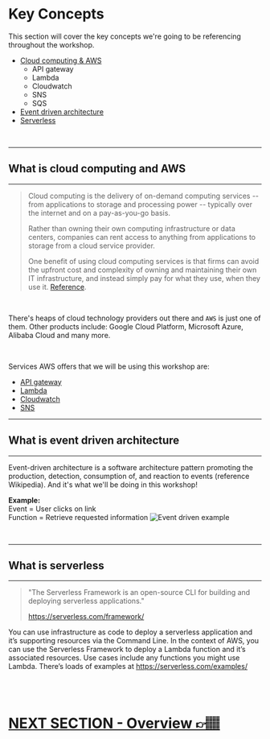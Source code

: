 # Key Concepts
This section will cover the key concepts we're going to be referencing throughout the workshop.

- [Cloud computing & AWS](#what-is-cloud-computing-and-aws)
    - API gateway
    - Lambda
    - Cloudwatch
    - SNS
    - SQS
- [Event driven architecture](#what-is-event-driven-architecture)
- [Serverless](#what-is-serverless)

<br/>

***
## What is cloud computing and AWS
***
>Cloud computing is the delivery of on-demand computing services -- from applications to storage and processing power -- typically over the internet and on a pay-as-you-go basis. 
>
>Rather than owning their own computing infrastructure or data centers, companies can rent access to anything from applications to storage from a cloud service provider.
>
>One benefit of using cloud computing services is that firms can avoid the upfront cost and complexity of owning and maintaining their own IT infrastructure, and instead simply pay for what they use, when they use it.
[Reference](https://www.zdnet.com/article/what-is-cloud-computing-everything-you-need-to-know-about-the-cloud/).

<br/>

There's heaps of cloud technology providers out there and `AWS` is just one of them. Other products include: Google Cloud Platform, Microsoft Azure, Alibaba Cloud and many more.

<br/>

Services AWS offers that we will be using this workshop are: 
- [API gateway](https://aws.amazon.com/api-gateway/)
- [Lambda](https://aws.amazon.com/lambda/)
- [Cloudwatch](https://aws.amazon.com/cloudwatch/)
- [SNS](https://aws.amazon.com/sns/)

***
## What is event driven architecture
***

Event-driven architecture is a software architecture pattern promoting the production, detection, consumption of, and reaction to events (reference Wikipedia). And it's what we'll be doing in this workshop! 

<b>Example:</b>\
Event = User clicks on link\
Function = Retrieve requested information
![Event driven example](eventDrivenArchExample.png)

<br/>

***
## What is serverless
***

>"The Serverless Framework is an open-source CLI for building and deploying serverless applications."
>
>https://serverless.com/framework/

You can use infrastructure as code to deploy a serverless application and it’s supporting resources via the Command Line.
In the context of AWS, you can use the Serverless Framework to deploy a Lambda function and it’s associated resources.
Use cases include any functions you might use Lambda.
There’s loads of examples at https://serverless.com/examples/

</br>
</br>


# [NEXT SECTION - Overview 👉🏽](../03-project-work/03.1-diagram/03.1-overview.md)